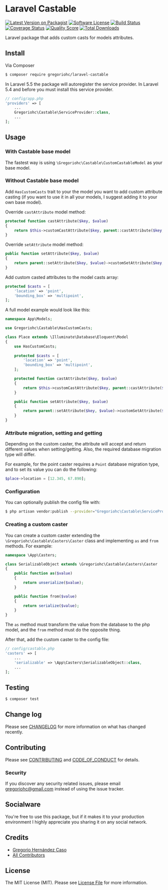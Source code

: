 # Laravel Castable

[![Latest Version on Packagist][ico-version]][link-packagist]
[![Software License][ico-license]](LICENSE.md)
[![Build Status][ico-travis]][link-travis]
[![Coverage Status][ico-scrutinizer]][link-scrutinizer]
[![Quality Score][ico-code-quality]][link-code-quality]
[![Total Downloads][ico-downloads]][link-downloads]

Laravel package that adds custom casts for models attributes.

## Install

Via Composer

``` bash
$ composer require gregoriohc/laravel-castable
```

In Laravel 5.5 the package will autoregister the service provider. In Laravel 5.4 and before you must install this service provider.

``` php
// config/app.php
'providers' => [
    ...
    Gregoriohc\Castable\ServiceProvider::class,
    ...
];
```

## Usage

### With Castable base model

The fastest way is using `\Gregoriohc\Castable\CustomCastableModel` as your base model.

### Without Castable base model

Add `HasCustomCasts` trait to your the model you want to add custom attribute casting (if you want to use it in all your models, I suggest adding it to your own base model).

Override `castAttribute` model method:
 
``` php
protected function castAttribute($key, $value)
{
    return $this->customCastAttribute($key, parent::castAttribute($key, $value));
}
```

Override `setAttribute` model method:
 
``` php
public function setAttribute($key, $value)
{
    return parent::setAttribute($key, $value)->customSetAttribute($key, $value);
}
```

Add custom casted attributes to the model casts array:
 
``` php
protected $casts = [
    'location' => 'point',
    'bounding_box' => 'multipoint',
];
```

A full model example would look like this:

``` php
namespace App\Models;

use Gregoriohc\Castable\HasCustomCasts;

class Place extends \Illuminate\Database\Eloquent\Model
{
    use HasCustomCasts;
    
    protected $casts = [
        'location' => 'point',
        'bounding_box' => 'multipoint',
    ];

    protected function castAttribute($key, $value)
    {
        return $this->customCastAttribute($key, parent::castAttribute($key, $value));
    }

    public function setAttribute($key, $value)
    {
        return parent::setAttribute($key, $value)->customSetAttribute($key, $value);
    }
}
```

### Attribute migration, setting and getting

Depending on the custom caster, the attribute will accept and return different values when setting/getting. Also, the required database migration type will differ.

For example, for the point caster requires a `Point` database migration type, and to set its value you can do the following:

``` php
$place->location = [12.345, 67.890];
```

### Configuration

You can optionally publish the config file with:

``` bash
$ php artisan vendor:publish --provider="Gregoriohc\Castable\ServiceProvider" --tag="config"
```

### Creating a custom caster

You can create a custom caster extending the `\Gregoriohc\Castable\Casters\Caster` class and implementing `as` and `from` methods. For example:

``` php
namespace \App\Casters;

class SerializableObject extends \Gregoriohc\Castable\Casters\Caster
{
    public function as($value)
    {
        return unserialize($value);
    }

    public function from($value)
    {
        return serialize($value);
    }
}
```

The `as` method must transform the value from the database to the php model, and the `from` method must do the opposite thing.

After that, add the custom caster to the config file:

``` php
// config/castable.php
'casters' => [
    ...
    'serializable' => \App\Casters\SerializableObject::class,
    ...
];
```

## Testing

``` bash
$ composer test
```

## Change log

Please see [CHANGELOG](CHANGELOG.md) for more information on what has changed recently.

## Contributing

Please see [CONTRIBUTING](CONTRIBUTING.md) and [CODE_OF_CONDUCT](CODE_OF_CONDUCT.md) for details.

### Security

If you discover any security related issues, please email gregoriohc@gmail.com instead of using the issue tracker.

## Socialware

You're free to use this package, but if it makes it to your production environment I highly appreciate you sharing it on any social network.

## Credits

- [Gregorio Hernández Caso][link-author]
- [All Contributors][link-contributors]

## License

The MIT License (MIT). Please see [License File](LICENSE.md) for more information.

[ico-version]: https://img.shields.io/packagist/v/gregoriohc/laravel-castable.svg?style=flat-square
[ico-license]: https://img.shields.io/badge/license-MIT-brightgreen.svg?style=flat-square
[ico-travis]: https://img.shields.io/travis/gregoriohc/laravel-castable/master.svg?style=flat-square
[ico-scrutinizer]: https://img.shields.io/scrutinizer/coverage/g/gregoriohc/laravel-castable.svg?style=flat-square
[ico-code-quality]: https://img.shields.io/scrutinizer/g/gregoriohc/laravel-castable.svg?style=flat-square
[ico-downloads]: https://img.shields.io/packagist/dt/gregoriohc/laravel-castable.svg?style=flat-square

[link-packagist]: https://packagist.org/packages/gregoriohc/laravel-castable
[link-travis]: https://travis-ci.org/gregoriohc/laravel-castable
[link-scrutinizer]: https://scrutinizer-ci.com/g/gregoriohc/laravel-castable/code-structure
[link-code-quality]: https://scrutinizer-ci.com/g/gregoriohc/laravel-castable
[link-downloads]: https://packagist.org/packages/gregoriohc/laravel-castable
[link-author]: https://github.com/gregoriohc
[link-contributors]: ../../contributors
